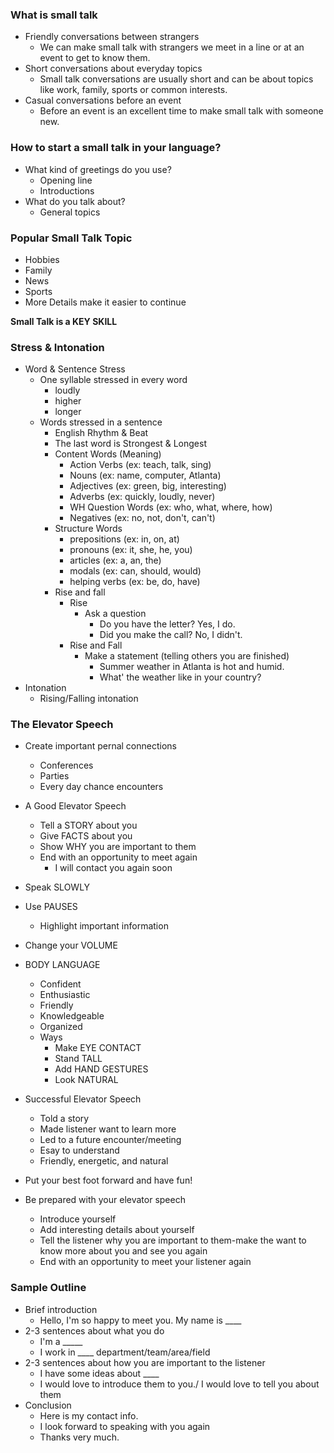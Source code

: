 ### What is small talk
- Friendly conversations between strangers
    - We can make small talk with strangers we meet in a line or at an event to get to know them.
- Short conversations about everyday topics
    - Small talk conversations are usually short and can be about topics like work, family, sports or common interests.
- Casual conversations before an event
    - Before an event is an excellent time to make small talk with someone new.

### How to start a small talk in your language?
- What kind of greetings do you use?
    - Opening line
    - Introductions
- What do you talk about?
    - General topics

### Popular Small Talk Topic
- Hobbies
- Family
- News
- Sports
- More Details make it easier to continue

**Small Talk is a KEY SKILL**

### Stress & Intonation
- Word & Sentence Stress
    - One syllable stressed in every word
        - loudly
        - higher
        - longer
    - Words stressed in a sentence
        - English Rhythm & Beat
        - The last word is Strongest & Longest
        - Content Words (Meaning)
            - Action Verbs (ex: teach, talk, sing)
            - Nouns (ex: name, computer, Atlanta)
            - Adjectives (ex: green, big, interesting)
            - Adverbs (ex: quickly, loudly, never)
            - WH Question Words (ex: who, what, where, how)
            - Negatives (ex: no, not, don't, can't)
         - Structure Words
             - prepositions (ex: in, on, at)
             - pronouns (ex: it, she, he, you)
             - articles (ex: a, an, the)
             - modals (ex: can, should, would)
             - helping verbs (ex: be, do, have)
         - Rise and fall
             - Rise
                 - Ask a question
                     - Do you have the letter? Yes, I do.
                     - Did you make the call? No, I didn't.
             - Rise and Fall
                 - Make a statement (telling others you are finished)
                     - Summer weather in Atlanta is hot and humid.
                     - What' the weather like in your country?
- Intonation
    - Rising/Falling intonation

### The Elevator Speech
- Create important pernal connections
    - Conferences
    - Parties
    - Every day chance encounters
- A Good Elevator Speech
    - Tell a STORY about you
    - Give FACTS about you
    - Show WHY you are important to them
    - End with an opportunity to meet again
        - I will contact you again soon
- Speak SLOWLY
- Use PAUSES
    - Highlight important information
- Change your VOLUME
- BODY LANGUAGE
    - Confident
    - Enthusiastic
    - Friendly
    - Knowledgeable
    - Organized
    - Ways
        - Make EYE CONTACT
        - Stand TALL
        - Add HAND GESTURES
        - Look NATURAL

- Successful Elevator Speech
    - Told a story
    - Made listener want to learn more
    - Led to a future encounter/meeting
    - Esay to understand
    - Friendly, energetic, and natural
- Put your best foot forward and have fun!
- Be prepared with your elevator speech
    - Introduce yourself
    - Add interesting details about yourself
    - Tell the listener why you are important to them-make the want to know more about you and see you again
    - End with an opportunity to meet your listener again

### Sample Outline
- Brief introduction
    - Hello, I'm so happy to meet you. My name is ____
- 2-3 sentences about what you do
    - I'm a _____
    - I work in ____ department/team/area/field
- 2-3 sentences about how you are important to the listener
    - I have some ideas about ____
    - I would love to introduce them to you./ I would love to tell you about them
- Conclusion
    - Here is my contact info.
    - I look forward to speaking with you again
    - Thanks very much.